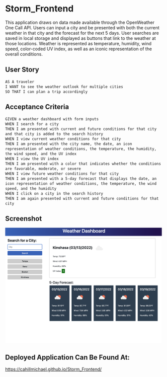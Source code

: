 # Storm_Frontend

This application draws on data made available through the OpenWeather One Call API. Users can input a city and be presented with both the current weather in that city and the forecast for the next 5 days. User searches are saved in local storage and displayed as buttons that link to the weather at those locations. Weather is represented as temperature, humidity, wind speed, color-coded UV index, as well as an iconic representation of the overall conditions.

## User Story
```
AS A traveler
I WANT to see the weather outlook for multiple cities
SO THAT I can plan a trip accordingly
```

## Acceptance Criteria
```
GIVEN a weather dashboard with form inputs
WHEN I search for a city
THEN I am presented with current and future conditions for that city and that city is added to the search history
WHEN I view current weather conditions for that city
THEN I am presented with the city name, the date, an icon representation of weather conditions, the temperature, the humidity, the wind speed, and the UV index
WHEN I view the UV index
THEN I am presented with a color that indicates whether the conditions are favorable, moderate, or severe
WHEN I view future weather conditions for that city
THEN I am presented with a 5-day forecast that displays the date, an icon representation of weather conditions, the temperature, the wind speed, and the humidity
WHEN I click on a city in the search history
THEN I am again presented with current and future conditions for that city
```

## Screenshot

![screenshot of application](./assets/images/Screenshot.png)

## Deployed Application Can Be Found At:

https://cahillmichael.github.io/Storm_Frontend/